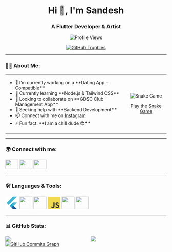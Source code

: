 <h1 align="center">Hi 👋, I'm Sandesh</h1>
<h3 align="center">A Flutter Developer & Artist</h3>

<p align="center">
  <img src="https://komarev.com/ghpvc/?username=sandesh-03&label=Profile%20views&color=0e75b6&style=flat" alt="Profile Views" />
</p>

<p align="center">
  <a href="https://github.com/ryo-ma/github-profile-trophy">
    <img src="https://github-profile-trophy.vercel.app/?username=sandesh-03&theme=onedark" alt="GitHub Trophies" />
  </a>
</p>

---

### 👨‍💻 About Me:
<table>
<tr>
<td>
<ul>
<li>🔭 I’m currently working on a **Dating App - Compatible**</li>
<li>🌱 Currently learning **Node.js & Tailwind CSS**</li>
<li>👯 Looking to collaborate on **GDSC Club Management App**</li>
<li>🤝 Seeking help with **Backend Development**</li>
<li>📫 Connect with me on <a href="https://www.instagram.com/sandesh.s03/">Instagram</a></li>
<li>⚡ Fun fact: **I am a chill dude 😎**</li>
</ul>
</td>
<td>
<p align="center">
  <img src="https://raw.githubusercontent.com/Sandesh-03/Sandesh-03/main/assets/snake-game.gif" width="200" alt="Snake Game" />
</p>
<p align="center">
  <a href="https://github.com/Sandesh-03/Sandesh-03/blob/main/snake-game.html">Play the Snake Game</a>
</p>
</td>
</tr>
</table>

---

### 🌍 Connect with me:
<p>
  <a href="https://dev.to/sandesh-03" target="_blank"><img src="https://raw.githubusercontent.com/rahuldkjain/github-profile-readme-generator/master/src/images/icons/Social/devto.svg" height="30" width="40" /></a>
  <a href="https://linkedin.com/in/sandesh-sapkal" target="_blank"><img src="https://raw.githubusercontent.com/rahuldkjain/github-profile-readme-generator/master/src/images/icons/Social/linked-in-alt.svg" height="30" width="40" /></a>
  <a href="https://instagram.com/sandesh.s03" target="_blank"><img src="https://raw.githubusercontent.com/rahuldkjain/github-profile-readme-generator/master/src/images/icons/Social/instagram.svg" height="30" width="40" /></a>
</p>

---

### 🛠 Languages & Tools:
<p>
  <img src="https://raw.githubusercontent.com/devicons/devicon/master/icons/flutter/flutter-original.svg" width="40" height="40" />
  <img src="https://www.vectorlogo.zone/logos/dartlang/dartlang-icon.svg" width="40" height="40" />
  <img src="https://www.vectorlogo.zone/logos/firebase/firebase-icon.svg" width="40" height="40" />
  <img src="https://raw.githubusercontent.com/devicons/devicon/master/icons/javascript/javascript-original.svg" width="40" height="40" />
  <img src="https://www.vectorlogo.zone/logos/nodejs/nodejs-icon.svg" width="40" height="40" />
  <img src="https://www.vectorlogo.zone/logos/mongodb/mongodb-icon.svg" width="40" height="40" />
</p>

---

### 📊 GitHub Stats:
<p>
  <img align="left" width="47%" src="https://github-readme-stats.vercel.app/api/top-langs?username=sandesh-03&show_icons=true&layout=compact&theme=radical" />
  <img align="right" width="47%" src="https://github-readme-stats.vercel.app/api?username=sandesh-03&show_icons=true&theme=radical" />
</p>

<div height="70"></div>

<a href="http://www.github.com/Sandesh-03">
  <img src="https://github-readme-activity-graph.cyclic.app/graph?username=Sandesh-03&theme=github-dark&hide_border=true" alt="GitHub Commits Graph" />
</a>
